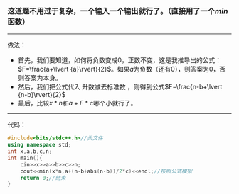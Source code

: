 ### 这道题不用过于复杂，一个输入一个输出就行了。（直接用了一个$min$函数）

------------
做法：
- 首先，我们要知道，如何将负数变成$0$，正数不变，这是我推导出的公式：$F=\frac{a+\lvert {a}\rvert}{2}$。如果$a$为负数（还有$0$），则答案为$0$，否则答案为本身。
- 然后，我们把公式代入 升数减去标准数 ，则得到公式$F=\frac{n-b+\lvert {n-b}\rvert}{2}$
- 最后，比较$x*n$和$a+F*c$哪个小就行了。

------------
代码：
```cpp
#include<bits/stdc++.h>//头文件
using namespace std;
int x,a,b,c,n;
int main(){
    cin>>x>>a>>b>>c>>n;
    cout<<min(x*n,a+(n-b+abs(n-b))/2*c)<<endl;//按照公式模拟
    return 0;//结束
}
```